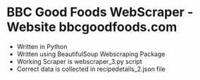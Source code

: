 <h1>BBC Good Foods WebScraper - Website bbcgoodfoods.com</h1>

<ul>
  <li>Written in Python</li>
  <li>Written using BeautifulSoup Webscraping Package</li>
  <li>Working Scraper is webscraper_3.py script</li>
  <li>Correct data is collected in recipedetails_2.json file</li>
</ul>
